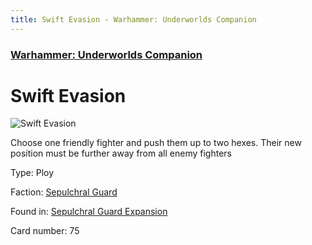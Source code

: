 ```yaml
---
title: Swift Evasion - Warhammer: Underworlds Companion
---
```


### [Warhammer: Underworlds Companion](https://guidokessels.github.io/wh-underworlds)

  

# Swift Evasion

![Swift Evasion](https://warhammerunderworlds.com/wp-content/uploads/sites/6/2017/12/075_ENG-Swift-Evasion.png)

Choose one friendly fighter and push them up to two hexes. Their new position must be further away from all enemy fighters

Type: Ploy

Faction: [Sepulchral Guard](https://guidokessels.github.io/wh-underworlds/factions/sepulchral-guard)

Found in: [Sepulchral Guard Expansion](https://guidokessels.github.io/wh-underworlds/locations/sepulchral-guard-expansion)

Card number: 75

